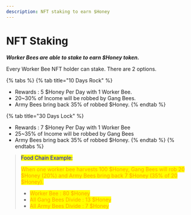 ```yaml
---
description: NFT staking to earn $Honey
---
```


# NFT Staking

_**Worker Bees are able to stake to earn $Honey token.**_

Every Worker Bee NFT holder can stake. There are 2 options.

{% tabs %}
{% tab title="10 Days Rock" %}
* Rewards : 5 $Honey Per Day with 1 Worker Bee.&#x20;
* 20\~30% of Income will be robbed by Gang Bees.
* Army Bees bring back 35% of robbed $Honey.&#x20;
{% endtab %}

{% tab title="30 Days Lock" %}
* Rewards : 7 $Honey Per Day with 1 Worker Bee
* 25\~35% of Income will be robbed by Gang Bees
* Army Bees bring back 35% of robbed $Honey.
{% endtab %}
{% endtabs %}

> <mark style="color:blue;">Food Chain Example:</mark>&#x20;
>
> <mark style="color:orange;">When one worker bee harvests 100 $Honey, Gang Bees will rob 20 $Honey (20%) and Army Bees bring back 7 $Honey (35% of 20 $Honey).</mark>
>
> * <mark style="color:orange;">Worker Bee : 80 $Honey</mark>&#x20;
> * <mark style="color:orange;">All Gang Bees Divide : 13 $Honey</mark>&#x20;
> * <mark style="color:orange;">All Army Bees Divide : 7 $Honey</mark>
